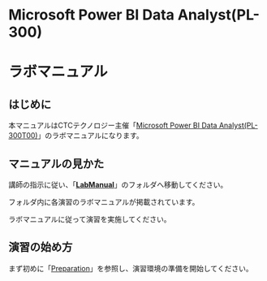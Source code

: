 # Microsoft Power BI Data Analyst(PL-300)

# ラボマニュアル

## はじめに

本マニュアルはCTCテクノロジー主催「[Microsoft Power BI Data Analyst(PL-300T00)](https://www.school.ctc-g.co.jp/course/P930.html)」のラボマニュアルになります。


## マニュアルの見かた

講師の指示に従い、「**[LabManual](https://github.com/ctct-edu/az-104-labS/tree/main/LabManual)**」のフォルダへ移動してください。

フォルダ内に各演習のラボマニュアルが掲載されています。

ラボマニュアルに従って演習を実施してください。



## 演習の始め方

まず初めに「[Preparation](https://github.com/ctct-edu/az-104-labS/blob/main/LabManual/Preparation.md)」を参照し、演習環境の準備を開始してください。
